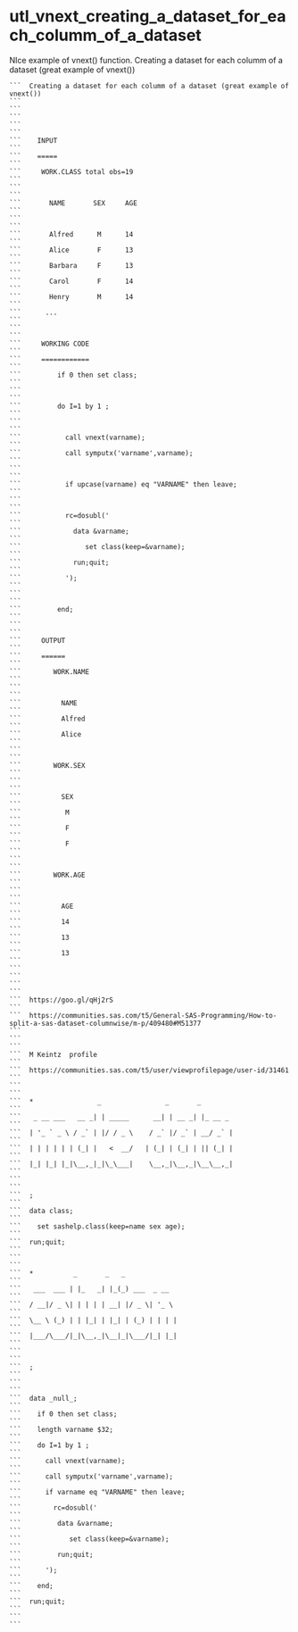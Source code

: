 # utl_vnext_creating_a_dataset_for_each_columm_of_a_dataset
NIce example of vnext() function. Creating a dataset for each columm of a dataset (great example of vnext())

    ```  Creating a dataset for each columm of a dataset (great example of vnext())                                                                                   ```
    ```                                                                                                                                                               ```
    ```                                                                                                                                                               ```
    ```    INPUT                                                                                                                                                      ```
    ```    =====                                                                                                                                                      ```
    ```     WORK.CLASS total obs=19                                                                                                                                   ```
    ```                                                                                                                                                               ```
    ```       NAME       SEX     AGE                                                                                                                                  ```
    ```                                                                                                                                                               ```
    ```       Alfred      M      14                                                                                                                                   ```
    ```       Alice       F      13                                                                                                                                   ```
    ```       Barbara     F      13                                                                                                                                   ```
    ```       Carol       F      14                                                                                                                                   ```
    ```       Henry       M      14                                                                                                                                   ```
    ```      ...                                                                                                                                                      ```
    ```                                                                                                                                                               ```
    ```     WORKING CODE                                                                                                                                              ```
    ```     ============                                                                                                                                              ```
    ```         if 0 then set class;                                                                                                                                  ```
    ```                                                                                                                                                               ```
    ```         do I=1 by 1 ;                                                                                                                                         ```
    ```                                                                                                                                                               ```
    ```           call vnext(varname);                                                                                                                                ```
    ```           call symputx('varname',varname);                                                                                                                    ```
    ```                                                                                                                                                               ```
    ```           if upcase(varname) eq "VARNAME" then leave;                                                                                                         ```
    ```                                                                                                                                                               ```
    ```           rc=dosubl('                                                                                                                                         ```
    ```             data &varname;                                                                                                                                    ```
    ```                set class(keep=&varname);                                                                                                                      ```
    ```             run;quit;                                                                                                                                         ```
    ```           ');                                                                                                                                                 ```
    ```                                                                                                                                                               ```
    ```         end;                                                                                                                                                  ```
    ```                                                                                                                                                               ```
    ```     OUTPUT                                                                                                                                                    ```
    ```     ======                                                                                                                                                    ```
    ```        WORK.NAME                                                                                                                                              ```
    ```                                                                                                                                                               ```
    ```          NAME                                                                                                                                                 ```
    ```          Alfred                                                                                                                                               ```
    ```          Alice                                                                                                                                                ```
    ```                                                                                                                                                               ```
    ```        WORK.SEX                                                                                                                                               ```
    ```                                                                                                                                                               ```
    ```          SEX                                                                                                                                                  ```
    ```           M                                                                                                                                                   ```
    ```           F                                                                                                                                                   ```
    ```           F                                                                                                                                                   ```
    ```                                                                                                                                                               ```
    ```        WORK.AGE                                                                                                                                               ```
    ```                                                                                                                                                               ```
    ```          AGE                                                                                                                                                  ```
    ```          14                                                                                                                                                   ```
    ```          13                                                                                                                                                   ```
    ```          13                                                                                                                                                   ```
    ```                                                                                                                                                               ```
    ```                                                                                                                                                               ```
    ```  https://goo.gl/qHj2rS                                                                                                                                        ```
    ```  https://communities.sas.com/t5/General-SAS-Programming/How-to-split-a-sas-dataset-columnwise/m-p/409480#M51377                                               ```
    ```                                                                                                                                                               ```
    ```  M Keintz  profile                                                                                                                                            ```
    ```  https://communities.sas.com/t5/user/viewprofilepage/user-id/31461                                                                                            ```
    ```                                                                                                                                                               ```
    ```  *                _                _       _                                                                                                                  ```
    ```   _ __ ___   __ _| | _____      __| | __ _| |_ __ _                                                                                                           ```
    ```  | '_ ` _ \ / _` | |/ / _ \    / _` |/ _` | __/ _` |                                                                                                          ```
    ```  | | | | | | (_| |   <  __/   | (_| | (_| | || (_| |                                                                                                          ```
    ```  |_| |_| |_|\__,_|_|\_\___|    \__,_|\__,_|\__\__,_|                                                                                                          ```
    ```                                                                                                                                                               ```
    ```  ;                                                                                                                                                            ```
    ```  data class;                                                                                                                                                  ```
    ```    set sashelp.class(keep=name sex age);                                                                                                                      ```
    ```  run;quit;                                                                                                                                                    ```
    ```                                                                                                                                                               ```
    ```  *          _       _   _                                                                                                                                     ```
    ```   ___  ___ | |_   _| |_(_) ___  _ __                                                                                                                          ```
    ```  / __|/ _ \| | | | | __| |/ _ \| '_ \                                                                                                                         ```
    ```  \__ \ (_) | | |_| | |_| | (_) | | | |                                                                                                                        ```
    ```  |___/\___/|_|\__,_|\__|_|\___/|_| |_|                                                                                                                        ```
    ```                                                                                                                                                               ```
    ```  ;                                                                                                                                                            ```
    ```                                                                                                                                                               ```
    ```  data _null_;                                                                                                                                                 ```
    ```    if 0 then set class;                                                                                                                                       ```
    ```    length varname $32;                                                                                                                                        ```
    ```    do I=1 by 1 ;                                                                                                                                              ```
    ```      call vnext(varname);                                                                                                                                     ```
    ```      call symputx('varname',varname);                                                                                                                         ```
    ```      if varname eq "VARNAME" then leave;                                                                                                                      ```
    ```        rc=dosubl('                                                                                                                                            ```
    ```         data &varname;                                                                                                                                        ```
    ```            set class(keep=&varname);                                                                                                                          ```
    ```         run;quit;                                                                                                                                             ```
    ```      ');                                                                                                                                                      ```
    ```    end;                                                                                                                                                       ```
    ```  run;quit;                                                                                                                                                    ```
    ```                                                                                                                                                               ```


